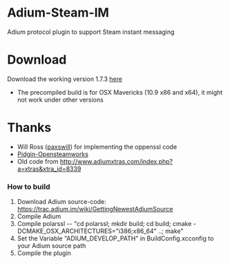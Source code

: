 Adium-Steam-IM
==============
Adium protocol plugin to support Steam instant messaging

Download
========
Download the working version 1.7.3 [here](https://github.com/tripplet/Adium-Steam-IM/releases/download/v1.7.3/AdiumSteamIM_v173.zip)
* The precompiled build is for OSX Mavericks (10.9 x86 and x64), it might not work under other versions

Thanks
======
* Will Ross ([paxswill](https://github.com/paxswill)) for implementing the oppenssl code
* [Pidgin-Opensteamworks](https://code.google.com/p/pidgin-opensteamworks/)
* Old code from http://www.adiumxtras.com/index.php?a=xtras&xtra_id=8339


### How to build
1. Download Adium source-code: https://trac.adium.im/wiki/GettingNewestAdiumSource
2. Compile Adium
3. Compile polarssl -- "cd polarssl; mkdir build; cd build; cmake -DCMAKE_OSX_ARCHITECTURES="i386;x86_64" ..; make"
4. Set the Variable "ADIUM_DEVELOP_PATH" in BuildConfig.xcconfig to your Adium source path
5. Compile the plugin
